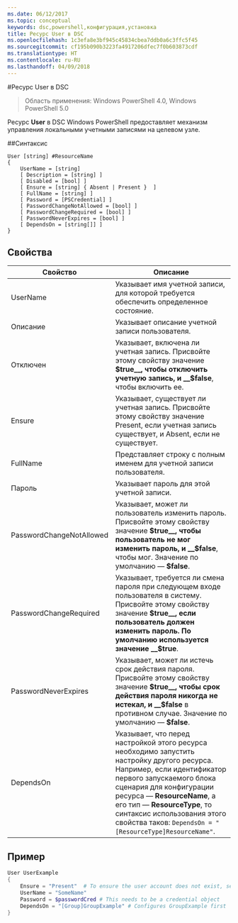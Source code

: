```yaml
---
ms.date: 06/12/2017
ms.topic: conceptual
keywords: dsc,powershell,конфигурация,установка
title: Ресурс User в DSC
ms.openlocfilehash: 1c3efa8e3bf945c45834cbea7ddb0a6c3ffc5f45
ms.sourcegitcommit: cf195b090b3223fa4917206dfec7f0b603873cdf
ms.translationtype: HT
ms.contentlocale: ru-RU
ms.lasthandoff: 04/09/2018
---
```

#<a name="dsc-user-resource"></a>Ресурс User в DSC


>Область применения: Windows PowerShell 4.0, Windows PowerShell 5.0


Ресурс __User__ в DSC Windows PowerShell предоставляет механизм управления локальными учетными записями на целевом узле.


##<a name="syntax"></a>Синтаксис

```
User [string] #ResourceName
{
    UserName = [string]
    [ Description = [string] ]
    [ Disabled = [bool] ]
    [ Ensure = [string] { Absent | Present }  ]
    [ FullName = [string] ]
    [ Password = [PSCredential] ]
    [ PasswordChangeNotAllowed = [bool] ]
    [ PasswordChangeRequired = [bool] ]
    [ PasswordNeverExpires = [bool] ]
    [ DependsOn = [string[]] ]
}
```

## <a name="properties"></a>Свойства
|  Свойство  |  Описание   |
|---|---|
| UserName| Указывает имя учетной записи, для которой требуется обеспечить определенное состояние.|
| Описание| Указывает описание учетной записи пользователя.|
| Отключен| Указывает, включена ли учетная запись. Присвойте этому свойству значение __$true__, чтобы отключить учетную запись, и __$false__, чтобы включить ее.|
| Ensure| Указывает, существует ли учетная запись. Присвойте этому свойству значение Present, если учетная запись существует, и Absent, если не существует.|
| FullName| Представляет строку с полным именем для учетной записи пользователя.|
| Пароль| Указывает пароль для этой учетной записи. |
| PasswordChangeNotAllowed| Указывает, может ли пользователь изменить пароль. Присвойте этому свойству значение __$true__, чтобы пользователь не мог изменить пароль, и __$false__, чтобы мог. Значение по умолчанию — __$false__.|
| PasswordChangeRequired| Указывает, требуется ли смена пароля при следующем входе пользователя в систему. Присвойте этому свойству значение __$true__, если пользователь должен изменить пароль. По умолчанию используется значение __$true__.|
| PasswordNeverExpires| Указывает, может ли истечь срок действия пароля. Присвойте этому свойству значение __$true__, чтобы срок действия пароля никогда не истекал, и __$false__ в противном случае. Значение по умолчанию — __$false__.|
| DependsOn | Указывает, что перед настройкой этого ресурса необходимо запустить настройку другого ресурса. Например, если идентификатор первого запускаемого блока сценария для конфигурации ресурса — __ResourceName__, а его тип — __ResourceType__, то синтаксис использования этого свойства таков: `DependsOn = "[ResourceType]ResourceName"`.|

## <a name="example"></a>Пример

```powershell
User UserExample
{
    Ensure = "Present"  # To ensure the user account does not exist, set Ensure to "Absent"
    UserName = "SomeName"
    Password = $passwordCred # This needs to be a credential object
    DependsOn = "[Group]GroupExample" # Configures GroupExample first
}
```